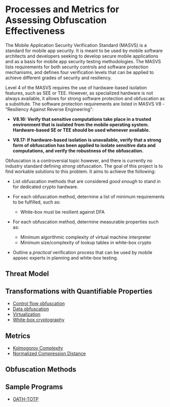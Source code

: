 # Processes and Metrics for Assessing Obfuscation Effectiveness

The Mobile Application Security Verification Standard (MASVS) is a standard for mobile app security. It is meant to be used by mobile software architects and developers seeking to develop secure mobile applications and as a basis for mobile app security testing methodologies. The MASVS lists requirements for both security controls and software protection mechanisms, and defines four verification levels that can be applied to achieve different grades of security and resiliency.

Level 4 of the MASVS requires the use of hardware-based isolation features, such as SEE or TEE. However, as specialized hardware is not always available, it allows for strong software protection and obfuscation as a substitute. The software protection requirements are listed in MASVS V8 - "Resiliency Against Reverse Engineering":

- **V8.16: Verify that sensitive computations take place in a trusted environment that is isolated from the mobile operating system. Hardware-based SE or TEE should be used whenever available.**

- **V8.17: If hardware-based isolation is unavailable, verify that a strong form of obfuscation has been applied to isolate sensitive data and computations, and verify the robustness of the obfuscation.**

Obfuscation is a controversial topic however, and there is currently no industry standard defining *strong* obfuscation. The goal of this project is to find workable solutions to this problem. It aims to achieve the following:

* List obfuscation methods that are considered *good enough* to stand in for dedicated crypto hardware.

* For each obfuscation method, determine a list of minimum requirements to be fulfilled, such as:

	* White-box must be resilient against DFA

* For each obfuscation method, determine measurable properties such as:

	* Minimum algorithmic complexity of virtual machine interpreter
	* Minimum size/complexity of lookup tables in white-box crypto

* Outline a *practical* verification process that can be used by mobile appsec experts in planning and white-box testing.

## Threat Model


## Transformations with Quantifiable Properties

- [Control flow obfuscation](https://github.com/b-mueller/obfuscation-metrics/blob/master/01_kolmogorov_complexity.md)
- [Data obfuscation](https://github.com/b-mueller/obfuscation-metrics/blob/master/01_kolmogorov_complexity.md)
- [Virtualization](https://github.com/b-mueller/obfuscation-metrics/blob/master/01_kolmogorov_complexity.md)
- [White-box cryptography](https://github.com/b-mueller/obfuscation-metrics/blob/master/01_kolmogorov_complexity.md)


## Metrics
- [Kolmogorov Complexity](https://github.com/b-mueller/obfuscation-metrics/blob/master/01_kolmogorov_complexity.md)
- [Normalized Compression Distance](https://github.com/b-mueller/obfuscation-metrics/blob/master/02_normalized_compression_distance.md)

## Obfuscation Methods

## Sample Programs

- [OATH-TOTP](https://github.com/b-mueller/obfuscation-metrics/tree/master/testprograms/oath-totp)

